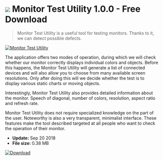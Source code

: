 # ![](https://cdn.softexe.net/static/icon/5/monitor-test-utility-9808.png) Monitor Test Utility 1.0.0 - Free Download

> Monitor Test Utility is a useful tool for testing monitors. Thanks to it, we can detect possible defects.

[![Monitor Test Utility](https://gallery.dpcdn.pl/imgc/Tools/84915/g_-_420x350_1.5_-_x06159231-ff6a-47da-b0ed-1be95bd7a28b.jpg)](https://softexe.net/win/system/diagnostics-tests/monitor-test-utility:ahRh.html)

The application offers two modes of operation, during which we will check whether our monitor correctly displays individual colors and objects. Before this happens, the Monitor Test Utility will generate a list of connected devices and will also allow you to choose from many available screen resolutions. Only after doing this will we decide whether the test is to display various static charts or moving objects.
 
 Interestingly, Monitor Test Utility also provides detailed information about the monitor. Speech of diagonal, number of colors, resolution, aspect ratio and refresh rate.
 
 Monitor Test Utility does not require specialized knowledge on the part of the user. Noteworthy is also a very transparent, minimalist interface. These features make the tool described targeted at all people who want to check the operation of their monitor.


- **Update:** Sep 20 2018
- **File size:** 0.38 MB

[![Download](https://cdn.softexe.net/static/img/download.png)](https://softexe.net/win/system/diagnostics-tests/monitor-test-utility:ahRh.html)

